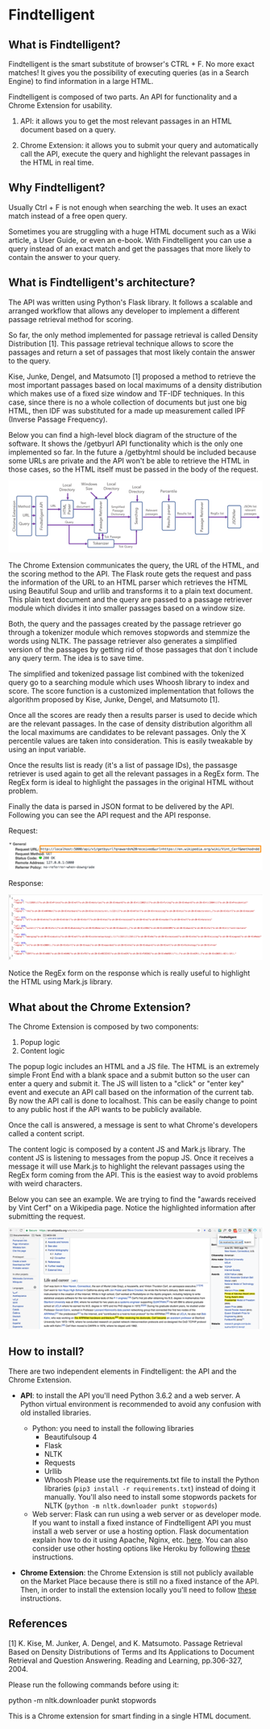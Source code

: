 Findtelligent
=============

What is Findtelligent?
----------------------

Findtelligent is the smart substitute of browser's CTRL + F. No more exact matches! It gives you the possibility of executing queries (as in a Search Engine) to find information in a large HTML.

Findtelligent is composed of two parts. An API for functionality and a Chrome Extension for usability.

1. API: it allows you to get the most relevant passages in an HTML document based on a query.

2. Chrome Extension: it allows you to submit your query and automatically call the API, execute the query and highlight the relevant passages in the HTML in real time.

Why Findtelligent?
------------------

Usually Ctrl + F is not enough when searching the web. It uses an exact match instead of a free open query. 

Sometimes you are struggling with a huge HTML document such as a Wiki article, a User Guide, or even an e-book. With Findtelligent you can use a query instead of an exact match and get the passages that more likely to contain the answer to your query.

What is Findtelligent's architecture?
-------------------------------------

The API was written using Python's Flask library. It follows a scalable and arranged workflow that allows any developer to implement a different passage retrieval method for scoring.

So far, the only method implemented for passage retrieval is called Density Distribution [1]. This passage retrieval technique allows to score the passages and return a set of passages that most likely contain the answer to the query.

Kise, Junke, Dengel, and Matsumoto [1] proposed a method to retrieve the most important passages based on local maximums of a density distribution which makes use of a fixed size window and TF-IDF techniques. In this case, since there is no a whole collection of documents but just one big HTML, then IDF was substituted for a made up measurement called IPF (Inverse Passage Frequency).

Below you can find a high-level block diagram of the structure of the software. It shows the /getbyurl API functionality which is the only one implemented so far. In the future a /getbyhtml should be included because some URLs are private and the API won't be able to retrieve the HTML in those cases, so the HTML itself must be passed in the body of the request.

![alt text](https://github.com/fvargaspiedra/findtelligent/blob/master/docs/BlockDiagram.png "Block Diagram of Findtelligent API")

The Chrome Extension communicates the query, the URL of the HTML, and the scoring method to the API. The Flask route gets the request and pass the information of the URL to an HTML parser which retrieves the HTML using Beautiful Soup and urllib and transforms it to a plain text document. This plain text document and the query are passed to a passage retriever module which divides it into smaller passages based on a window size.

Both, the query and the passages created by the passage retriever go through a tokenizer module which removes stopwords and stemmize the words using NLTK. The passage retriever also generates a simplified version of the passages by getting rid of those passages that don´t include any query term. The idea is to save time.

The simplified and tokenized passage list combined with the tokenized query go to a searching module which uses Whoosh library to index and score. The score function is a customized implementation that follows the algorithm proposed by Kise, Junke, Dengel, and Matsumoto [1].

Once all the scores are ready then a results parser is used to decide which are the relevant passages. In the case of density distribution algorithm all the local maximums are candidates to be relevant passages. Only the X percentile values are taken into consideration. This is easily tweakable by using an input variable.

Once the results list is ready (it's a list of passage IDs), the passasge retriever is used again to get all the relevant passages in a RegEx form. The RegEx form is ideal to highlight the passages in the original HTML without problem.

Finally the data is parsed in JSON format to be delivered by the API. Following you can see the API request and the API response.

Request:

![alt text](https://github.com/fvargaspiedra/findtelligent/blob/master/docs/RequestAPI.png "GetByUrl request API")

Response:

![alt text](https://github.com/fvargaspiedra/findtelligent/blob/master/docs/ResponseAPI.png "GetByUrl response API")

Notice the RegEx form on the response which is really useful to highlight the HTML using Mark.js library.

What about the Chrome Extension?
--------------------------------

The Chrome Extension is composed by two components:

1. Popup logic
2. Content logic

The popup logic includes an HTML and a JS file. The HTML is an extremely simple Front End with a blank space and a submit button so the user can enter a query and submit it. The JS will listen to a "click" or "enter key" event and execute an API call based on the information of the current tab. By now the API call is done to localhost. This can be easily change to point to any public host if the API wants to be publicly available.

Once the call is answered, a message is sent to what Chrome's developers called a content script.

The content logic is composed by a content JS and Mark.js library. The content JS is listening to messages from the popup JS. Once it receives a message it will use Mark.js to highlight the relevant passages using the RegEx form coming from the API. This is the easiest way to avoid problems with weird characters.

Below you can see an example. We are trying to find the "awards received by Vint Cerf" on a Wikipedia page. Notice the highlighted information after submitting the request.

![alt text](https://github.com/fvargaspiedra/findtelligent/blob/master/docs/FindtelligentCapture.png "Findtelligent on action")

How to install?
---------------

There are two independent elements in Findtelligent: the API and the Chrome Extension.

* __API__: to install the API you'll need Python 3.6.2 and a web server. A Python virtual environment is recommended to avoid any confusion with old installed libraries.
    * Python: you need to install the following libraries
        * Beautifulsoup 4
		* Flask
		* NLTK
		* Requests
		* Urllib
		* Whoosh
	Please use the requirements.txt file to install the Python libraries (`pip3 install -r requirements.txt`) instead of doing it manually. You'll also need to install some stopwords packets for NLTK (`python -m nltk.downloader punkt stopwords`)
	* Web server: Flask can run using a web server or as developer mode. If you want to install a fixed instance of Findtelligent API you must install a web server or use a hosting option. Flask documentation explain how to do it using Apache, Nginx, etc. [here](http://flask.pocoo.org/docs/0.12/deploying/#self-hosted-options). You can also consider use other hosting options like Heroku by following [these](http://flask.pocoo.org/docs/0.12/deploying/#hosted-options) instructions.

* __Chrome Extension__: the Chrome Extension is still not publicly available on the Market Place because there is still no a fixed instance of the API. Then, in order to install the extension locally you'll need to follow [these](https://developer.chrome.com/extensions/getstarted#unpacked) instructions.

References
----------

[1] K. Kise, M. Junker, A. Dengel, and K. Matsumoto. Passage Retrieval Based on Density Distributions of Terms and Its Applications to Document Retrieval and Question Answering. Reading and Learning, pp.306-327, 2004.



Please run the following commands before using it:

python -m nltk.downloader punkt stopwords

This is a Chrome extension for smart finding in a single HTML document.
